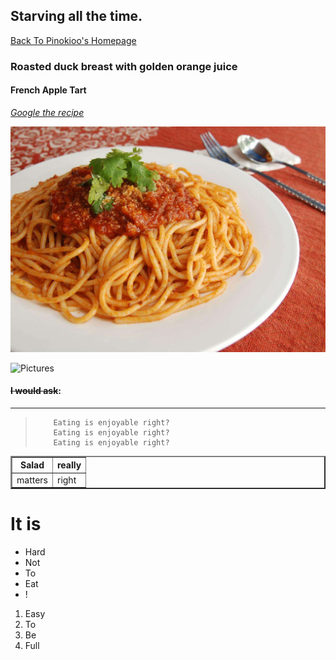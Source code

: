 ## Starving all the time.

[Back To Pinokioo's Homepage](https://github.com/pinokioo/CS_4320/blob/master/README.md)

### Roasted duck breast with golden orange juice
    
#### French Apple Tart
    
 [ *Google the recipe* ](https://www.google.com/)
    
  
 ![Picture](https://github.com/pinokioo/CS_4320/blob/master/yidalimian.jpeg?raw=true)
    
    
![Pictures](https://timgsa.baidu.com/timg?image&quality=80&size=b9999_10000&sec=1528699130912&di=34ca095c94f2eb706e8049a3cc850301&imgtype=0&src=http%3A%2F%2Frj1.douguo.net%2Fupload%2Fdiet%2Fe%2F9%2F4%2Fe92cb0bcb44aeee525c8eac58009c924.png)
    
#### ~~I would ask~~:
***    
<blockquote>
    
        Eating is enjoyable right?
        Eating is enjoyable right?
        Eating is enjoyable right?
    
</blockquote>

<table border="2">
  <tr>
    <th>Salad</th>
    <th>really</th>
  </tr>
  <tr>
    <td>matters</td>
    <td>right</td>
  </tr>
</table> 

# **It is**
    
<ul>
<li>Hard</li>
<li>Not</li>
<li>To</li>
<li>Eat</li>
<li>!</li>
</ul>


<ol>
<li>Easy</li>
<li>To</li>
<li>Be</li>
<li>Full</li>
</ol>

